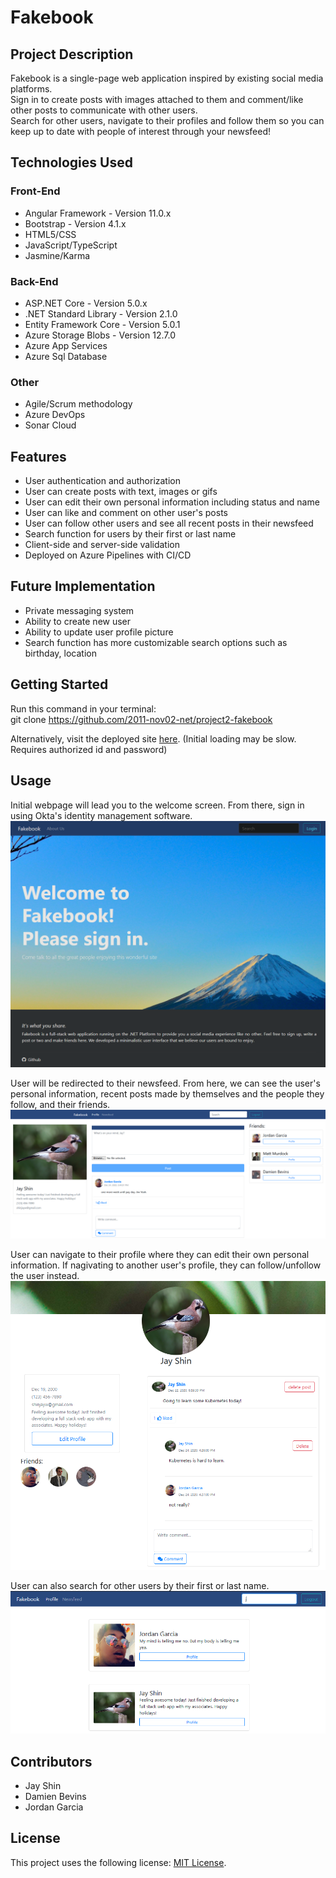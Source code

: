 # Fakebook  
## Project Description  
  
Fakebook is a single-page web application inspired by existing social media platforms.  
Sign in to create posts with images attached to them and comment/like other posts to communicate with other users.  
Search for other users, navigate to their profiles and follow them so you can keep up to date with people of interest through your newsfeed!  
  
## Technologies Used  
### Front-End  
- Angular Framework - Version 11.0.x  
- Bootstrap - Version 4.1.x  
- HTML5/CSS  
- JavaScript/TypeScript  
- Jasmine/Karma  
  
### Back-End  
- ASP.NET Core - Version 5.0.x  
- .NET Standard Library - Version 2.1.0  
- Entity Framework Core - Version 5.0.1  
- Azure Storage Blobs - Version 12.7.0  
- Azure App Services  
- Azure Sql Database  

### Other  
- Agile/Scrum methodology  
- Azure DevOps  
- Sonar Cloud  
  
## Features  
- User authentication and authorization  
- User can create posts with text, images or gifs  
- User can edit their own personal information including status and name  
- User can like and comment on other user's posts  
- User can follow other users and see all recent posts in their newsfeed  
- Search function for users by their first or last name  
- Client-side and server-side validation  
- Deployed on Azure Pipelines with CI/CD  
  
## Future Implementation  
- Private messaging system  
- Ability to create new user  
- Ability to update user profile picture  
- Search function has more customizable search options such as birthday, location  
  
## Getting Started  
Run this command in your terminal:  
git clone https://github.com/2011-nov02-net/project2-fakebook  
  
Alternatively, visit the deployed site [here](https://fakebook-proj.azurewebsites.net). (Initial loading may be slow. Requires authorized id and password)  
  
## Usage  
Initial webpage will lead you to the welcome screen. From there, sign in using Okta's identity management software.  
![Home Page](/pictures/HomePage.PNG)  
  
User will be redirected to their newsfeed. From here, we can see the user's personal information, recent posts made by themselves and the people they follow, and their friends.  
![Newsfeed](/pictures/Newsfeed.PNG)  
  
User can navigate to their profile where they can edit their own personal information. If nagivating to another user's profile, they can follow/unfollow the user instead.  
![Profile](/pictures/Profile.PNG)  
  
User can also search for other users by their first or last name.  
![Search Bar](/pictures/Search.PNG)  
  
## Contributors  
- Jay Shin  
- Damien Bevins  
- Jordan Garcia  
  
## License  
This project uses the following license: [MIT License](https://github.com/git/git-scm.com/blob/master/MIT-LICENSE.txt).
